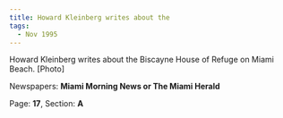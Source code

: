 ```yaml
---  
title: Howard Kleinberg writes about the  
tags:  
  - Nov 1995  
---  
```

  
Howard Kleinberg writes about the Biscayne House of Refuge on Miami Beach. [Photo]  
  
Newspapers: **Miami Morning News or The Miami Herald**  
  
Page: **17**, Section: **A** 
